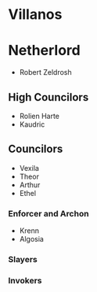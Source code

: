 # Villanos

# Netherlord
* Robert Zeldrosh

## High Councilors
* Rolien Harte
* Kaudric

## Councilors
* Vexila
* Theor
* Arthur
* Ethel

### Enforcer and Archon

* Krenn
* Algosia

### Slayers

### Invokers